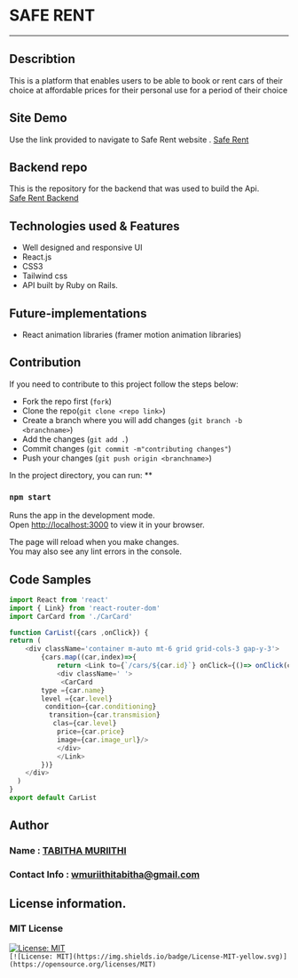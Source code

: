 # SAFE RENT
***

## Describtion
This is a platform that enables users to be able to book or rent cars of their choice at affordable prices for their personal use for a period of their choice


## Site Demo
Use the link provided to navigate to Safe Rent website .
[Safe Rent](https://safe-rent.vercel.app//)<br>

## Backend repo
This is the repository for the backend that was used to build the Api. <br/>
[Safe Rent Backend](https://github.com/SheeTabz/Safe-Rent-Backend)

## Technologies used & Features
- Well designed and responsive UI
- React.js
- CSS3
- Tailwind css
- API built by Ruby on Rails.

## Future-implementations 
- React animation libraries (framer motion animation libraries)

## Contribution
If you need to contribute to this project follow the steps below:<br>
- Fork the repo first (`fork`)
- Clone the repo(`git clone <repo link>`)
- Create a branch where you will add changes (`git branch -b <branchname>`)
- Add the changes (`git add .`)
- Commit changes (`git commit -m"contributing changes"`)
- Push your changes (`git push origin <branchname>`)

In the project directory, you can run:
**
### `npm start`

Runs the app in the development mode.\
Open [http://localhost:3000](http://localhost:3000) to view it in your browser.

The page will reload when you make changes.\
You may also see any lint errors in the console.

## Code Samples

```JavaScript
import React from 'react'
import { Link} from 'react-router-dom'
import CarCard from './CarCard'

function CarList({cars ,onClick}) {
return (
    <div className='container m-auto mt-6 grid grid-cols-3 gap-y-3'>
        {cars.map((car,index)=>{
            return <Link to={`/cars/${car.id}`} onClick={()=> onClick(car.id)}>
            <div className=' '>
             <CarCard
        type ={car.name}
        level ={car.level}
         condition={car.conditioning}
          transition={car.transmision}
           clas={car.level}
            price={car.price}
            image={car.image_url}/>
            </div>
            </Link>
        })}  
    </div>
  )
}
export default CarList
```
## Author
### Name : [TABITHA MURIITHI](https://github.com/SheeTabz)
### Contact Info :  [wmuriithitabitha@gmail.com](wmuriithitabitha@gmail.com)

## License information.
### MIT License
[![License: MIT](https://img.shields.io/badge/License-MIT-yellow.svg)](https://opensource.org/licenses/MIT)  
`[![License: MIT](https://img.shields.io/badge/License-MIT-yellow.svg)](https://opensource.org/licenses/MIT)`

